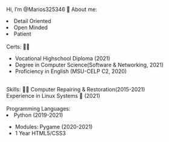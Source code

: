 Hi, I’m @Marios325346 👋 
About me:
<li> Detail Oriented </li>
<li>   Open Minded   </li>
<li>     Patient     </li>

</br>
Certs: 👨‍🎓
<ul>
  <li>Vocational Highschool Diploma (2021)</li>
  <li>Degree in Computer Science(Software & Networking, 2021) </li>
  <li>Proficiency in English (MSU-CELP C2, 2020)</li>
</ul>
</br>
Skills: 👨‍🔬
Computer Repairing & Restoration(2015-2021) </br>
Experience in Linux Systems 🐧 (2021) </br> </br>
Programming Languages: </br>
<li>Python (2019-2021)</li>
<ul>
   <li>Modules: Pygame (2020-2021)</li>
   <li>1 Year HTML5/CSS3</li>
</ul>
